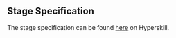 ## Stage Specification

The stage specification can be found [here](https://hyperskill.org/projects/66/stages/359/implement) on Hyperskill.